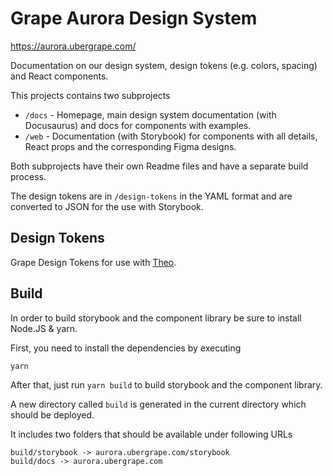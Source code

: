 # Grape Aurora Design System

https://aurora.ubergrape.com/

Documentation on our design system, design tokens (e.g. colors, spacing) and React components.

This projects contains two subprojects

* `/docs` - Homepage, main design system documentation (with Docusaurus) and docs for components with examples.
* `/web` - Documentation (with Storybook) for components with all details, React props and the corresponding Figma designs.

Both subprojects have their own Readme files and have a separate build process.

The design tokens are in `/design-tokens` in the YAML format and are converted to JSON for the use with Storybook.

## Design Tokens

Grape Design Tokens for use with [Theo](https://github.com/salesforce-ux/theo).

## Build

In order to build storybook and the component library be sure to install Node.JS & yarn.

First, you need to install the dependencies by executing

```
yarn
```

After that, just run `yarn build` to build storybook and the component library.

A new directory called `build` is generated in the current directory which should be deployed.

It includes two folders that should be available under following URLs

```
build/storybook -> aurora.ubergrape.com/storybook
build/docs -> aurora.ubergrape.com
```
